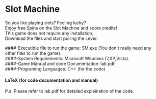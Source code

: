 # Slot Machine

So you like playing slots? Feeling lucky?  
Enjoy free Spins on the Slot Machine and score credits!  
This game does not require any installation,  
Download the files and start pulling the Lever.  
  
####-Executible file to run the game: SM.exe (You don't really need any other files to run the game).  
####-System Requirements: Microsoft Windows (7,XP,Vista).  
####-Game Manual and code Documentation: lab.pdf  
####-Programing Languages: C++ (for the code)  
####                       LaTeX (for code documentation and manual)  
                         

P.s. Please refer to lab.pdf for detailed explaination of the code.  
